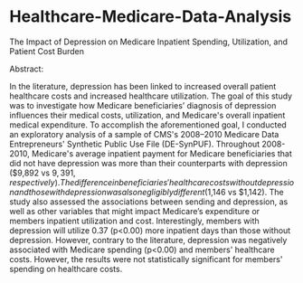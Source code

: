 # Healthcare-Medicare-Data-Analysis
The Impact of Depression on Medicare Inpatient Spending, Utilization, and Patient Cost Burden

Abstract:

In the literature, depression has been linked to increased overall patient healthcare costs and increased healthcare utilization. The goal of this study was to investigate how Medicare beneficiaries’ diagnosis of depression influences their medical costs, utilization, and Medicare's overall inpatient medical expenditure. To accomplish the aforementioned goal, I conducted an exploratory analysis of a sample of CMS's 2008–2010 Medicare Data Entrepreneurs' Synthetic Public Use File (DE-SynPUF). Throughout 2008-2010, Medicare's average inpatient payment for Medicare beneficiaries that did not have depression was more than their counterparts with depression ($9,892 vs $9,391, respectively). The difference in beneficiaries' healthcare costs without depression and those with depression was also negligibly different ($1,146 vs $1,142). The study also assessed the associations between sending and depression, as well as other variables that might impact Medicare’s expenditure or members inpatient utilization and cost. Interestingly, members with depression will utilize 0.37 (p<0.00) more inpatient days than those without depression. However, contrary to the literature, depression was negatively associated with Medicare spending (p<0.00) and members' healthcare costs. However, the results were not statistically significant for members' spending on healthcare costs.  

